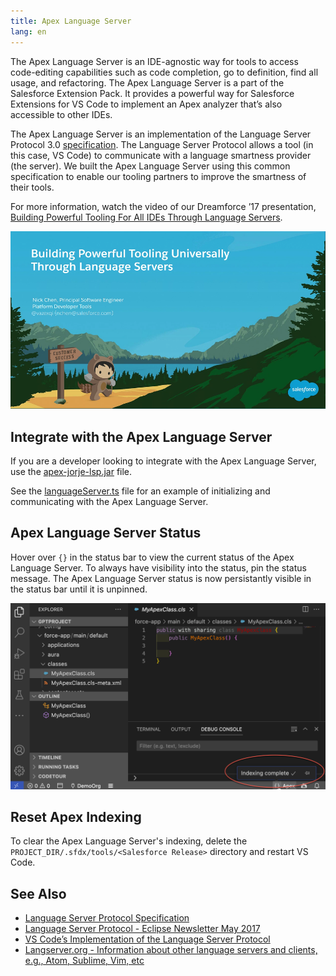 ```yaml
---
title: Apex Language Server
lang: en
---
```


The Apex Language Server is an IDE-agnostic way for tools to access code-editing capabilities such as code completion, go to definition, find all usage, and refactoring. The Apex Language Server is a part of the Salesforce Extension Pack. It provides a powerful way for Salesforce Extensions for VS Code to implement an Apex analyzer that’s also accessible to other IDEs.

The Apex Language Server is an implementation of the Language Server Protocol 3.0 [specification](https://github.com/Microsoft/language-server-protocol/blob/master/protocol.md). The Language Server Protocol allows a tool (in this case, VS Code) to communicate with a language smartness provider (the server). We built the Apex Language Server using this common specification to enable our tooling partners to improve the smartness of their tools.

For more information, watch the video of our Dreamforce ’17 presentation, [Building Powerful Tooling For All IDEs Through Language Servers](https://www.salesforce.com/video/1765282/).

[![Dreamforce '17 Presentation](../../../images/apex-language-server-presentation-dreamforce-17.png)](https://www.salesforce.com/video/1765282/)

## Integrate with the Apex Language Server

If you are a developer looking to integrate with the Apex Language Server, use the [apex-jorje-lsp.jar](https://github.com/forcedotcom/salesforcedx-vscode/blob/develop/packages/salesforcedx-vscode-apex/out/apex-jorje-lsp.jar) file.

See the [languageServer.ts](https://github.com/forcedotcom/salesforcedx-vscode/blob/develop/packages/salesforcedx-vscode-apex/src/languageServer.ts) file for an example of initializing and communicating with the Apex Language Server.

## Apex Language Server Status

Hover over `{}` in the status bar to view the current status of the Apex Language Server. To always have visibility into the status, pin the status message. The Apex Language Server status is now persistantly visible in the status bar until it is unpinned.

![Apex Language Server Status](../../../images/apexlspstatus.png)

## Reset Apex Indexing

To clear the Apex Language Server's indexing, delete the `PROJECT_DIR/.sfdx/tools/<Salesforce Release>` directory and restart VS Code.
## See Also

- [Language Server Protocol Specification](https://github.com/Microsoft/language-server-protocol)
- [Language Server Protocol - Eclipse Newsletter May 2017](http://www.eclipse.org/community/eclipse_newsletter/2017/may/article1.php)
- [VS Code’s Implementation of the Language Server Protocol](https://github.com/Microsoft/vscode-languageserver-node)
- [Langserver.org - Information about other language servers and clients, e.g., Atom, Sublime, Vim, etc](http://langserver.org/)
